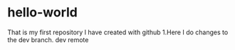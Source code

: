 # hello-world
That is my first repository I have created with github
1.Here I do changes to the dev branch. dev remote


